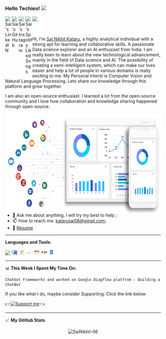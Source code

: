 ### Hello Techies! <img src="https://media.giphy.com/media/hvRJCLFzcasrR4ia7z/giphy.gif" width="25px">

<a href="https://www.linkedin.com/in/sainikhil-katara/">
  <img align="left" alt="Sai's LinkedIN" width="22px" src="https://raw.githubusercontent.com/peterthehan/peterthehan/master/assets/linkedin.svg" />
</a>

<a href="https://github.com/SaiNikhil-06">
  <img align="left" alt="Sai's GitHub" width="22px" src="https://edent.github.io/SuperTinyIcons/images/png/github.png" />
</a>

<a href="https://www.instagram.com/nik_hill_insta/">
  <img align="left" alt="Sai's Instagram" width="22px" src="https://edent.github.io/SuperTinyIcons/images/svg/instagram.svg" />
</a>
<!-- <a href="https://twitter.com/SaiNikhil">
  <img align="left" alt="Darshan's Twitter" width="22px" src="https://raw.githubusercontent.com/peterthehan/peterthehan/master/assets/twitter.svg" />
</a> -->

<a href="https://open.spotify.com/collection/tracks">
  <img align="left" alt="Sai's Spotify Liked Songs" width="22px" src="https://raw.githubusercontent.com/peterthehan/peterthehan/master/assets/spotify.svg" />
</a>

![](https://visitor-badge.glitch.me/badge?page_id=SaiNikhil-06.SaiNikhil-06)

<br />


Hi, I'm [Sai Nikhil Kataru](https://SaiNikhil-06.github.io/), a highly analytical individual with a strong apt for learning and collaborative skills. A passionate Data science explorer and an AI enthusiast from India. I am really keen to learn about the new technological advancement, mainly in the field of Data science and AI. The possibility of creating a semi-intelligent system, which can make our lives easier
and help a lot of people in various domains is really exciting to me. My Personal Interst is Computer Vision and Natural Language Processing. Lets share our knowledge through this platform and grow together.

I am also an open-source enthusiast. I learned a lot from the open-source community and I love how collaboration and knowledge sharing happened through open-source.


  <img align="right" alt="GIF" src="ds4.gif" width="500" height="320" />
  
- 💬 Ask me about anything, I will try my best to help ;
- 📫 How to reach me: [katarusai06@gmail.com](mailto:katarusai06@gmail.com);
- 📝 [Resume](https://drive.google.com/file/d/1C-woPxh6Eiwx9zh00ru4MRkA2jWhuvg9/view?usp=sharing)

---

**Languages and Tools:**  

<code><img height="20" src="https://commons.wikimedia.org/wiki/File:Python.svg#/media/File:Python.svg"></code>
<code><img height="20" src="https://raw.githubusercontent.com/github/explore/80688e429a7d4ef2fca1e82350fe8e3517d3494d/topics/r/r.png"></code>
<code><img height="20" src="https://raw.githubusercontent.com/github/explore/80688e429a7d4ef2fca1e82350fe8e3517d3494d/topics/tensorflow/tensorflow.png"></code>
<code><img height="20" src="https://raw.githubusercontent.com/github/explore/5c058a388828bb5fde0bcafd4bc867b5bb3f26f3/topics/mysql/mysql.png"></code>
<code><img height="20" src="https://raw.githubusercontent.com/github/explore/80688e429a7d4ef2fca1e82350fe8e3517d3494d/topics/aws/aws.png"></code>
<code><img height="20" src="https://raw.githubusercontent.com/github/explore/80688e429a7d4ef2fca1e82350fe8e3517d3494d/topics/git/git.png"></code>
<code><img height="20" src="https://raw.githubusercontent.com/github/explore/80688e429a7d4ef2fca1e82350fe8e3517d3494d/topics/sql/sql.png"></code>

---

📊 **This Week I Spent My Time On:**
```text
Chatbot Frameworks and worked on Google Diagflow platfrom : Building a ChatBot
```

If you like what I do, maybe consider Supporting. Click the  link below 

👉<a href="https://www.buymeacoffee.com/SaiNRK" target="_blank"><img src="https://cdn.buymeacoffee.com/buttons/v2/default-red.png" alt="Support me" width="150" ></a>👈



---


📈 **My GitHub Stats**

<p align="center"> <img src="https://github-readme-stats.vercel.app/api?username=SaiNikhil-06&show_icons=true&theme=dracula&count_private=true" alt="SaiNikhil-06" />








